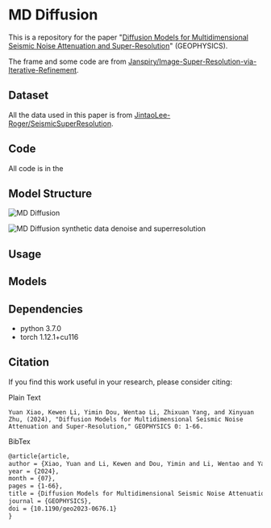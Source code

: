 # MD Diffusion

This is a repository for the paper "[Diffusion Models for Multidimensional Seismic Noise Attenuation and Super-Resolution](https://library.seg.org/doi/10.1190/geo2023-0676.1)" (GEOPHYSICS).

The frame and some code are from [Janspiry/Image-Super-Resolution-via-Iterative-Refinement](https://github.com/Janspiry/Image-Super-Resolution-via-Iterative-Refinement).

## Dataset
All the data used in this paper is from [JintaoLee-Roger/SeismicSuperResolution](https://github.com/JintaoLee-Roger/SeismicSuperResolution).

## Code
All code is in the

## Model Structure
![MD Diffusion](https://github.com/user-attachments/assets/718a8196-c694-4821-9b77-e11737545291)

![MD Diffusion synthetic data denoise and superresolution](https://github.com/user-attachments/assets/ddffeed6-6e66-4def-b56e-5f20ec5228fe)

## Usage

## Models

## Dependencies
- python 3.7.0
- torch 1.12.1+cu116

## Citation
If you find this work useful in your research, please consider citing:

Plain Text
```
Yuan Xiao, Kewen Li, Yimin Dou, Wentao Li, Zhixuan Yang, and Xinyuan Zhu, (2024), "Diffusion Models for Multidimensional Seismic Noise Attenuation and Super-Resolution," GEOPHYSICS 0: 1-66.
```

BibTex
```latex
@article{article,
author = {Xiao, Yuan and Li, Kewen and Dou, Yimin and Li, Wentao and Yang, Zhixuan and Zhu, Xinyuan},
year = {2024},
month = {07},
pages = {1-66},
title = {Diffusion Models for Multidimensional Seismic Noise Attenuation and Super-Resolution},
journal = {GEOPHYSICS},
doi = {10.1190/geo2023-0676.1}
}
```
